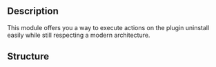 ## Description
This module offers you a way to execute actions on the plugin uninstall easily while still respecting a modern architecture.

## Structure

